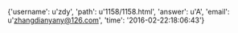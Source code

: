 {'username': u'zdy', 'path': u'1158/1158.html', 'answer': u'A', 'email': u'zhangdianyany@126.com', 'time': '2016-02-22:18:06:43'}